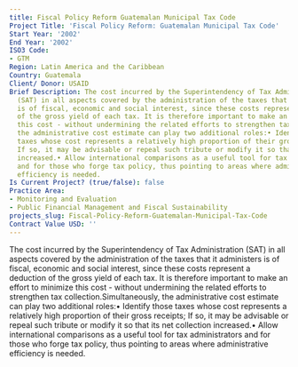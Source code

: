 ```yaml
---
title: Fiscal Policy Reform Guatemalan Municipal Tax Code
Project Title: 'Fiscal Policy Reform: Guatemalan Municipal Tax Code'
Start Year: '2002'
End Year: '2002'
ISO3 Code:
- GTM
Region: Latin America and the Caribbean
Country: Guatemala
Client/ Donor: USAID
Brief Description: The cost incurred by the Superintendency of Tax Administration
  (SAT) in all aspects covered by the administration of the taxes that it administers
  is of fiscal, economic and social interest, since these costs represent a deduction
  of the gross yield of each tax. It is therefore important to make an effort to minimize
  this cost - without undermining the related efforts to strengthen tax collection.Simultaneously,
  the administrative cost estimate can play two additional roles:• Identify those
  taxes whose cost represents a relatively high proportion of their gross receipts;
  If so, it may be advisable or repeal such tribute or modify it so that its net collection
  increased.• Allow international comparisons as a useful tool for tax administrators
  and for those who forge tax policy, thus pointing to areas where administrative
  efficiency is needed.
Is Current Project? (true/false): false
Practice Area:
- Monitoring and Evaluation
- Public Financial Management and Fiscal Sustainability
projects_slug: Fiscal-Policy-Reform-Guatemalan-Municipal-Tax-Code
Contract Value USD: ''
---
```


The cost incurred by the Superintendency of Tax Administration (SAT) in all aspects covered by the administration of the taxes that it administers is of fiscal, economic and social interest, since these costs represent a deduction of the gross yield of each tax. It is therefore important to make an effort to minimize this cost - without undermining the related efforts to strengthen tax collection.Simultaneously, the administrative cost estimate can play two additional roles:• Identify those taxes whose cost represents a relatively high proportion of their gross receipts; If so, it may be advisable or repeal such tribute or modify it so that its net collection increased.• Allow international comparisons as a useful tool for tax administrators and for those who forge tax policy, thus pointing to areas where administrative efficiency is needed.
